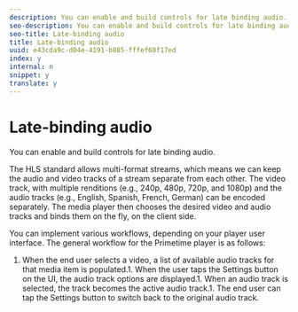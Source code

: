 ```yaml
---
description: You can enable and build controls for late binding audio.
seo-description: You can enable and build controls for late binding audio.
seo-title: Late-binding audio
title: Late-binding audio
uuid: e43cda9c-d04e-4191-b885-fffef60f17ed
index: y
internal: n
snippet: y
translate: y
---
```


# Late-binding audio

You can enable and build controls for late binding audio.

The HLS standard allows multi-format streams, which means we can keep the audio and video tracks of a stream separate from each other. The video track, with multiple renditions (e.g., 240p, 480p, 720p, and 1080p) and the audio tracks (e.g., English, Spanish, French, German) can be encoded separately. The media player then chooses the desired video and audio tracks and binds them on the fly, on the client side. 

You can implement various workflows, depending on your player user interface. The general workflow for the Primetime player is as follows: 


1. When the end user selects a video, a list of available audio tracks for that media item is populated.1. When the user taps the Settings button on the UI, the audio track options are displayed.1. When an audio track is selected, the track becomes the active audio track.1. The end user can tap the Settings button to switch back to the original audio track.



